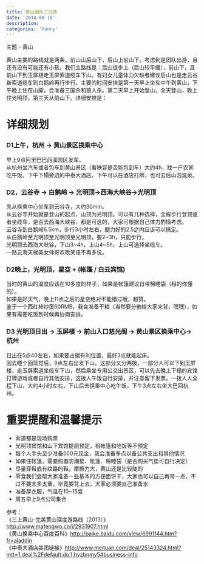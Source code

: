 ```yaml
---
title: 黄山团队三日游
date: '2014-08-10'
description:
categories: 'funny'
---
```


主题 - 黄山

黄山主要的路线就是两条，前山山后山下，后山上前山下。考虑到是团队出游，且还有没有可能还有小孩，我们主路线是：后山徒步上（后山较平缓），前山下，且前山下到玉屏楼走玉屏索道缆车下山。有妇女儿童体力欠缺者建议后山也是走云谷新索道缆车到白鹅岭再行步行。主要的时间安排是第一天早上坐车中午到黄山，下午晚上住在山脚，会准备三国杀和狼人杀。第二天早上开始登山，全天登山，晚上住光明顶，第三天从前山下。详细安排是：  

# 详细规划

### D1上午，杭州 -> 黄山景区换乘中心

早上9点阿里巴巴西溪园区发车。  
从杭州坐汽车或者包车到黄山景区（看映容是否能包到车）大约4h，找一户农家吃午饭。下午下榻旁边的中泰大酒店，下午可以在酒店打牌，也可去后山泡温泉。  

### D2，云谷寺 -> 白鹅岭 -> 光明顶->西海大峡谷->光明顶

先从换乘中心坐车到云谷寺，大约30min。  
从云谷寺开始就是登山的起点，山顶为光明顶。可以有几种选择，全程步行登顶或者坐缆车，是否去西海大峡谷，都是可选的，大家可根据自己体力酌情考虑。  
云谷寺到白鹅岭6.5km，步行3小时左右，腿力好的2.5之内应该可以搞定。  
从白鹅岭至光明顶至光明顶至光明顶，要2~3h，只能步行。  
光明顶去西海大峡谷，下山3~4h，上山4~5h，上山可选择坐缆车。  
一路云海天梯美女帅哥欢歌笑语不再多说。  

### D2晚上，光明顶，星空 + (帐篷 / 白云宾馆)

当时的黄山的温度应该在10多度的样子，如果是帐篷建议自带棉睡袋（租的你懂的）。    
如果是好天气，晚上11点之后的星空绝对不能错过哦，超赞。    
鉴于一个西红柿炒蛋60RMB，我会准备干粮（当然要分散给大家来背，嘿嘿），如果有需要吃饭到时候再协商安排。  

### D3 光明顶日出 -> 玉屏楼 -> 前山入口慈光阁 -> 黄山景区换乘中心->杭州

日出在5点40左右，如果要占据有利位置，最好3点就能起床。    
回去睡个回笼觉后，9点左右出发下山。这部分又分两拨，一部分人可以下到玉屏楼，走玉屏索道坐缆车下山，然后乘坐专用公交出景区，可以先去晚上下榻的宾馆打牌游戏或者自行其他安排，这拨人午饭自行安排，并注意留下发票。一拨人人全程下山，大约4小时左右，下山后去换乘中心吃午饭，下午3点左右坐大巴回杭州。

# 重要提醒和温馨提示

* 索道都是现场购票
* 光明顶宾馆和山下宾馆提前预定，租帐篷和吃饭等不预定
* 每个人手头至少准备500元现金，我会准备多点以备公共支出和其他情况
* 如果住帐篷，需要购置防潮垫、帐篷、棉睡袋（是否购买气垫可自行决定）
* 尽量穿鞋底有纹路的鞋，摩擦力大，黄山还是比较陡的
* 零食我们会帮大家准备一些基本的方便面饼干，大家也可以自己再带一点，不过不要太多太重，毕竟要背上去，大家必须要自己准备水
* 准备厚衣服，气温在10~15度
* 周五早上9点公司集合

参考：  
《三上黄山-完美黄山深度游路线（2013）》http://www.mafengwo.cn/i/2931907.html  
《黄山换乘中心百度百科》http://baike.baidu.com/view/6991144.htm?fr=aladdin  
《中泰大酒店美团链接》http://www.meituan.com/deal/25143324.html?mtt=1.deal%2Fdefault.do.1.hyzbnmy5#business-info  


    


